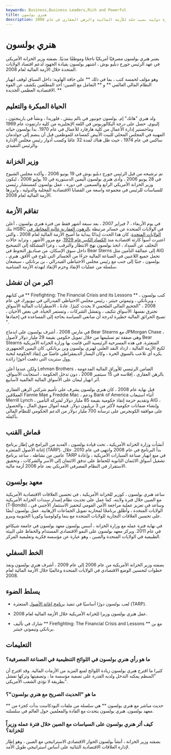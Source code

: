 ```yaml
---
keywords: Business,Business Leaders,Rich and Powerful
title: هنري بولسون
description: شغل هنري بولسون منصب وزير الخزانة الأمريكي رقم 74 واكتسب شهرة دولية بسبب حله للأزمة المالية والرهن العقاري في عام 2008.
---
```


# هنري بولسون
يعتبر هنري بولسون مصرفيًا أمريكيًا ناجحًا وموظفًا مدنيًا. بصفته وزير الخزانة الأمريكي في عهد الرئيس جورج دبليو بوش ، اشتهر بولسون بقيادة الجهود لدعم اقتصاد الولايات المتحدة خلال الأزمة المالية لعام 2008.

وهو مؤلف لخمسة كتب ، بما في ذلك ** على حافة الهاوية: داخل السباق لوقف انهيار النظام المالي العالمي ** و ** التعامل مع الصين: أحد المطلعين يكشف عن القوة الاقتصادية العظمى الجديدة. **

## الحياة المبكرة والتعليم

ولد هنري "هانك" إم. بولسون جونيور في بالم بيتش ، فلوريدا ، ونشأ في بارينجتون ، إلينوي. حصل على درجة البكالوريوس في اللغة الإنجليزية من كلية دارتموث عام 1969 وماجستير إدارة الأعمال من كلية هارفارد للأعمال في عام 1970. بدأ بولسون حياته المهنية في المجلس المحلي للبيت الأبيض كمساعد للموظفين قبل أن ينضم إلى جولدمان ساكس في عام 1974 ، حيث ظل هناك لمدة 32 عامًا وكسب أدوار رئيس مجلس الإدارة والرئيس التنفيذي.

## وزير الخزانة

تم ترشيحه من قبل الرئيس جورج دبليو بوش في 19 يونيو 2006 ، وأكده مجلس الشيوخ في 28 يونيو 2006 ، وأدى هنري بولسون اليمين الدستورية في 10 يوليو 2006 ، ليكون وزير الخزانة الأمريكي الرابع والسبعين. في دوره ، عمل بولسون كمستشار رئيسي للسياسات للرئيس في مجموعة واسعة من القضايا الاقتصادية المحلية والدولية ، وأبرزها الأزمة المالية لعام 2008.

## تفاقم الأزمة

في يوم الأربعاء ، 7 فبراير 2007 ، بعد سبعة أشهر فقط من فترة هنري بولسون ، أعلن بنك HSBC في الولايات المتحدة عن خسائر مرتبطة [بالرهون العقارية عالية المخاطر في الولايات المتحدة](/subprime_mortgage). كان هذا الحدث إيذانًا ببداية ما أصبح الأزمة المالية لعام 2008 ، والتي اعتبرت أسوأ كارثة اقتصادية منذ [الكساد الكبير عام 1929](/great_depression). مع مرور الأشهر ، وتزايد حالات التخلف عن السداد ، اتخذ بولسون نهج الانتظار والترقب ، وعزا المشكلة إلى التصحيح داخل سوق الإسكان. من صناديق التحوط في Bear Sterns إلى عمالقة التأمين مثل AIG ، تحمل جميع اللاعبين في الصناعة المالية جزءًا من الخسائر التي تلوح في الأفق. هنري بولسون ، جنبًا إلى جنب مع رئيس مجلس الاحتياطي الفيدرالي ، بن برنانكي ، سيضعان سلسلة من عمليات الإنقاذ وحزم الإنقاذ لتهدئة الأزمة المتنامية.

## اكبر من ان تفشل

في كتابهم ** Firefighting: The Financial Crisis and its Lessons ** ، كتب بولسون ، وبرنانكي ، وتيموثي جيثنر ، رئيس مجلس الاحتياطي الفيدرالي في نيويورك في عام 2008 ، "الجحيم المالي الملحمي لا يحدث كثيرًا. عادةً ، الاضطرابات المالية الأسواق تحترق نفسها. الأسواق تتكيف ، وتفشل الشركات ، وتستمر الحياة. في بعض الأحيان ، تصبح الحرائق المالية خطيرة لدرجة أن صانعي السياسة بحاجة إلى المساعدة في إخمادها ".

في مارس 2008 ، أشرف بولسون على اندماج Bear Stearns مع JPMorgan Chase ، وهي صفقة تم تسليمها من خلال تمويل حكومي بقيمة 29 مليار دولار لأصول Bear Stearns المتعثرة. في هذه المسرحية الرئيسية التي قامت بها وزارة الخزانة الأمريكية لكبح الأزمة المالية ، ازداد النقد العلني لهنري بولسون وبن برنانكي. كان اليمين الجمهوري يكره أي تلاعب بالسوق الحرة ، وكان اليسار الديمقراطي غاضبًا من إنقاذ الحكومة لنخبة وول ستريت التي دفعت أجورًا زائدة.

ولكن عندما أعلن Lehman Brothers ، الضامن الرئيسي للأوراق المالية المدعومة بالرهن العقاري ، إفلاسه في 15 سبتمبر 2008 ، دون تدخل الحكومة ، استجابت الأسواق. أثر انهيار ليمان على الأسواق المالية العالمية لأسابيع.

قبل نهاية عام 2008 ، كان هنري بولسون يشرف على تأميم شركتي الرهن العقاري العملاقين Fannie Mae و Freddie Mac ، ودعم Bank of America أثناء استيعاب Merrill Lynch ، وتقديم حزمة إنقاذ حكومية بقيمة 85 مليار دولار لشركة التأمين AIG ، وإنشاء ضمانات حكومية لأكثر من 3 تريليون دولار. قيمة أموال سوق المال ، والحصول على موافقة الكونجرس على ترسانة 700 مليار دولار من الدعم الحكومي للنظام المالي بأكمله.

## قماش القنب

أنشأت وزارة الخزانة الأمريكية ، تحت قيادة بولسون ، العديد من البرامج في إطار برنامج إغاثة الأصول المتعثرة (TARP). بدأ البرنامج في عام 2008 وانتهى في عام 2010. خلال عامين من نشاطه ، ساعد برنامج TARP في منع انهيار صناعة السيارات الأمريكية ، وإعادة تشغيل أسواق الائتمان الثانوية للحفاظ على تدفق الائتمان إلى الأسر والشركات ، وتحقيق الاستقرار في النظام المصرفي الأمريكي بعد عام 2008 أزمة مالية.

## معهد بولسون

ساعد هنري بولسون ، كوزير للخزانة الأمريكية ، في تحسين العلاقات الاقتصادية الأمريكية مع الصين خلال فترة ولايته. كما عمل على تحديث نظام إصدار سندات الخزانة الأمريكية (T-Bonds) ، وساعد في تعزيز عملية مراجعة الأمن القومي لتحفيز الاستثمار الأجنبي في الولايات المتحدة ، وأطلق برنامجًا لمحاربة تمويل الجماعات الإرهابية. عمل بولسون أيضًا على تحسين العلاقات التجارية للولايات المتحدة مع بنما وكولومبيا وكوريا الجنوبية وبيرو.

في نهاية فترة عمله مع وزارة الخزانة ، أسس بولسون معهد بولسون في جامعة شيكاغو في عام 2011. ويركز معهد بولسون على النمو الاقتصادي المستدام والحفاظ على البيئة الطبيعية في الولايات المتحدة والصين ، وهو عبارة عن مؤسسة فكرية وتعليمية المركز.

## الخط السفلي

بصفته وزير الخزانة الأمريكية من عام 2006 إلى عام 2009 ، أشرف هنري بولسون ونفذ خطوات لتحسين الوضع الاقتصادي في الولايات المتحدة وعالميًا خلال الأزمة المالية لعام 2008.

## يسلط الضوء

- لعب بولسون دورًا أساسيًا في تنفيذ [برنامج إغاثة الأصول](/troubled-asset-relief-program-tarp) المتعثرة (TARP).

- عمل هنري بولسون وزيرا للخزانة الأمريكية خلال الأزمة المالية لعام 2008.

- شارك في تأليف ** Firefighting: The Financial Crisis and Lessons ** مع بن برنانكي وتيموثي جيثنر.

## التعليمات

### ما هو رأي هنري بولسون في اللوائح التنظيمية في الصناعة المصرفية؟

كثيرا ما اقترح هنري بولسون زيادة اللوائح لمنع المزيد من الأزمات المالية. وقد اقترح أن "المنظم يمكنه التدخل ولديه القدرة على تصفية مؤسسة ما ، وتصفيتها وتركها تفشل بطريقة لا تؤذي الشعب الأمريكي".

### ما هو "الحديث الصريح مع هنري بولسون"؟

** حديث مباشر مع هنري بولسون ** هي سلسلة من ملفات البودكاست بدأت كجزء من معهد بولسون. هنري بولسون يتحدث مع القادة والمعلمين حول العالم في سلسلته.

### كيف أثر هنري بولسون على السياسات مع الصين خلال فترة عمله وزيراً للخزانة؟

بصفته وزير الخزانة ، أنشأ بولسون الحوار الاقتصادي الاستراتيجي مع الصين ، وهو إطار لإدارة العلاقات الاقتصادية الثنائية على أساس استراتيجي طويل الأمد.

